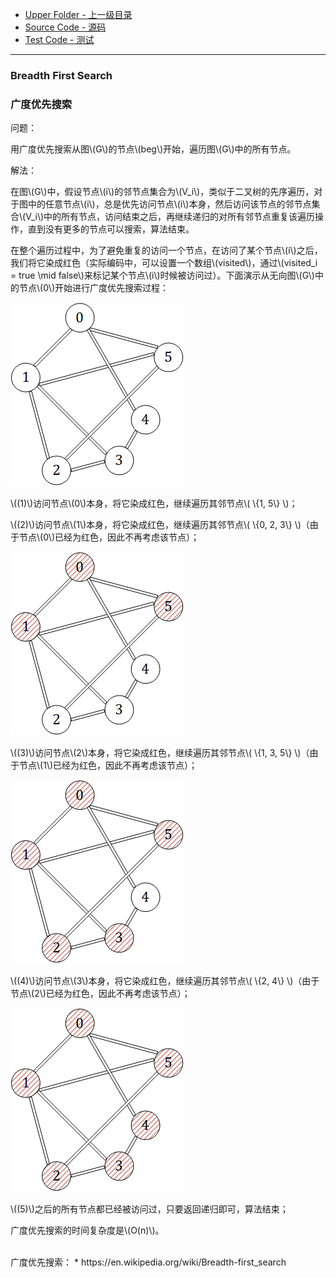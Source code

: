 * [Upper Folder - 上一级目录](../../)
* [Source Code - 源码](https://github.com/zhaochenyou/Way-to-Algorithm/blob/master/src/GraphTheory/Traverse/BreadthFirstSearch.hpp)
* [Test Code - 测试](https://github.com/zhaochenyou/Way-to-Algorithm/blob/master/src/GraphTheory/Traverse/BreadthFirstSearch.cpp)

--------

### Breadth First Search
### 广度优先搜索
<div>
问题：
<p id="i">用广度优先搜索从图\(G\)的节点\(beg\)开始，遍历图\(G\)中的所有节点。 </p>
解法：
<p id="i">在图\(G\)中，假设节点\(i\)的邻节点集合为\(V_i\)，类似于二叉树的先序遍历，对于图中的任意节点\(i\)，总是优先访问节点\(i\)本身，然后访问该节点的邻节点集合\(V_i\)中的所有节点，访问结束之后，再继续递归的对所有邻节点重复该遍历操作，直到没有更多的节点可以搜索，算法结束。 </p>
<p id="i">在整个遍历过程中，为了避免重复的访问一个节点，在访问了某个节点\(i\)之后，我们将它染成红色（实际编码中，可以设置一个数组\(visited\)，通过\(visited_i = true \mid false\)来标记某个节点\(i\)时候被访问过）。下面演示从无向图\(G\)中的节点\(0\)开始进行广度优先搜索过程： </p>
<p id="c"><img src="../res/BreadthFirstSearch1.png" /></p>
<p id="i">\((1)\)访问节点\(0\)本身，将它染成红色，继续遍历其邻节点\( \{1, 5\} \)； </p>
<p id="i">\((2)\)访问节点\(1\)本身，将它染成红色，继续遍历其邻节点\( \{0, 2, 3\} \)（由于节点\(0\)已经为红色，因此不再考虑该节点）； </p>
<p id="c"><img src="../res/BreadthFirstSearch2.png" /></p>
<p id="i">\((3)\)访问节点\(2\)本身，将它染成红色，继续遍历其邻节点\( \{1, 3, 5\} \)（由于节点\(1\)已经为红色，因此不再考虑该节点）； </p>
<p id="c"><img src="../res/BreadthFirstSearch3.png" /></p>
<p id="i">\((4)\)访问节点\(3\)本身，将它染成红色，继续遍历其邻节点\( \{2, 4\} \)（由于节点\(2\)已经为红色，因此不再考虑该节点）； </p>
<p id="c"><img src="../res/BreadthFirstSearch4.png" /></p>
<p id="i">\((5)\)之后的所有节点都已经被访问过，只要返回递归即可，算法结束； </p>
<p id="i">广度优先搜索的时间复杂度是\(O(n)\)。 </p>
</div>

<br>
广度优先搜索：
* https://en.wikipedia.org/wiki/Breadth-first_search
